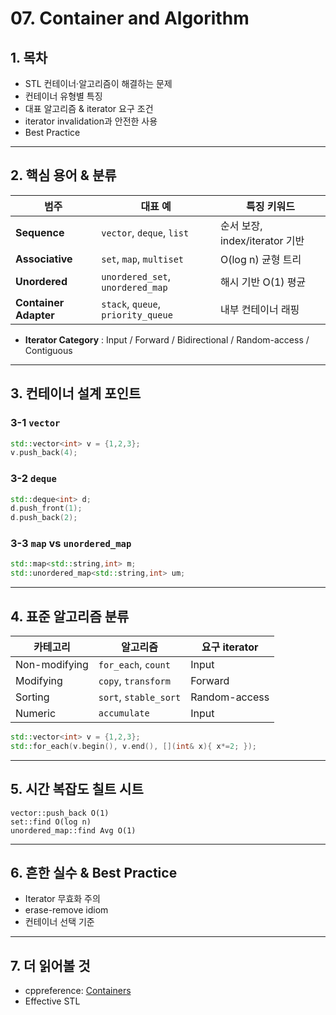 # 07. Container and Algorithm

## 1. 목차
- STL 컨테이너·알고리즘이 해결하는 문제
- 컨테이너 유형별 특징
- 대표 알고리즘 & iterator 요구 조건
- iterator invalidation과 안전한 사용
- Best Practice

---

## 2. 핵심 용어 & 분류
| 범주 | 대표 예 | 특징 키워드 |
|------|---------|-------------|
| **Sequence** | `vector`, `deque`, `list` | 순서 보장, index/iterator 기반 |
| **Associative** | `set`, `map`, `multiset` | O(log n) 균형 트리 |
| **Unordered** | `unordered_set`, `unordered_map` | 해시 기반 O(1) 평균 |
| **Container Adapter** | `stack`, `queue`, `priority_queue` | 내부 컨테이너 래핑 |

* **Iterator Category** : Input / Forward / Bidirectional / Random-access / Contiguous

---

## 3. 컨테이너 설계 포인트

### 3-1 `vector`
```cpp
std::vector<int> v = {1,2,3};
v.push_back(4);
```

### 3-2 `deque`
```cpp
std::deque<int> d;
d.push_front(1);
d.push_back(2);
```

### 3-3 `map` vs `unordered_map`
```cpp
std::map<std::string,int> m;
std::unordered_map<std::string,int> um;
```

---

## 4. 표준 알고리즘 분류
| 카테고리 | 알고리즘 | 요구 iterator |
|----------|----------|---------------|
| Non-modifying | `for_each`, `count` | Input |
| Modifying | `copy`, `transform` | Forward |
| Sorting | `sort`, `stable_sort` | Random-access |
| Numeric | `accumulate` | Input |

```cpp
std::vector<int> v = {1,2,3};
std::for_each(v.begin(), v.end(), [](int& x){ x*=2; });
```

---

## 5. 시간 복잡도 칠트 시트
```text
vector::push_back O(1)
set::find O(log n)
unordered_map::find Avg O(1)
```

---

## 6. 흔한 실수 & Best Practice
- Iterator 무효화 주의
- erase-remove idiom
- 컨테이너 선택 기준

---

## 7. 더 읽어볼 것
- cppreference: [Containers](https://en.cppreference.com/w/cpp/container)
- Effective STL
